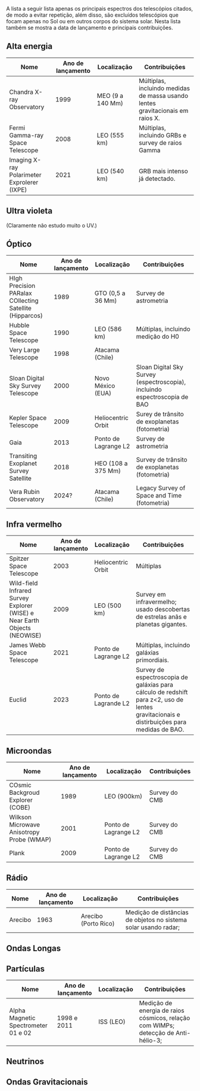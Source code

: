A lista a seguir lista apenas os principais espectros dos telescópios citados, de modo a evitar repetição, além disso, são excluídos telescópios que focam apenas no Sol ou em outros corpos do sistema solar. Nesta lista também se mostra a data de lançamento e principais contribuições.
## Alta energia
| Nome                            | Ano de lançamento | Localização      | Contribuições                                           |
| ------------------------------- | ----------------- | ---------------- | ------------------------------------------------------- |
| Chandra X-ray Observatory       | 1999              | MEO (9 a 140 Mm) | Múltiplas, incluindo medidas de massa usando lentes gravitacionais em raios X.              |
| Fermi Gamma-ray Space Telescope | 2008              | LEO (555 km)     | Múltiplas, incluindo GRBs e survey de raios Gamma |
| Imaging X-ray Polarimeter Exprolerer (IXPE)                                | 2021                  | LEO (540 km)                 | GRB mais intenso já detectado.                                                        |
## Ultra violeta
(Claramente não estudo muito o UV.)
## Óptico
| Nome                                                    | Ano de lançamento | Localização          | Contribuições                                  |
| ------------------------------------------------------- | ----------------- | -------------------- | ---------------------------------------------- |
| HIgh Precision PARalax COllecting Satellite (Hipparcos) | 1989              | GTO (0,5 a 36 Mm)    | Survey de astrometria                          |
| Hubble Space Telescope                                  | 1990              | LEO (586 km)         | Múltiplas, incluindo medição do H0             |
| Very Large Telescope                                    | 1998              | Atacama (Chile)      |                                                |
| Sloan Digital Sky Survey Telescope                                                        | 2000                  | Novo México (EUA)                     | Sloan Digital Sky Survey (espectroscopia), incluindo espectroscopia de BAO                                               |
| Kepler Space Telescope                                  | 2009              | Heliocentric Orbit   | Surey de trânsito de exoplanetas (fotometria)  |
| Gaia                                                    | 2013              | Ponto de Lagrange L2 | Survey de astrometria                          |
| Transiting Exoplanet Survey Satellite                   | 2018              | HEO (108 a 375 Mm)   | Survey de trânsito de exoplanetas (fotometria) |
| Vera Rubin Observatory                                  | 2024?             | Atacama (Chile)      | Legacy Survey of Space and Time (fotometria)  |
## Infra vermelho
| Nome | Ano de lançamento | Localização | Contribuições |
| ---- | ---- | ---- | ---- |
| Spitzer Space Telescope | 2003 | Heliocentric Orbit | Múltiplas |
| Wild-field Infrared Survey Explorer (WISE) e Near Earth Objects (NEOWISE) | 2009 | LEO (500 km) | Survey em infravermelho; usado descobertas de estrelas anãs e planetas gigantes. |
| James Webb Space Telescope | 2021 | Ponto de Lagrange L2 | Múltiplas, incluindo galáxias primordiais. |
| Euclid | 2023 | Ponto de Lagrande L2 | Survey de espectroscopia de galáxias para cálculo de redshift para z<2, uso de lentes gravitacionais e distirbuições para medidas de BAO. |
## Microondas
| Nome | Ano de lançamento | Localização | Contribuições |
| ---- | ---- | ---- | ---- |
| COsmic Backgroud Explorer (COBE) | 1989 | LEO (900km) | Survey do CMB |
|  Wilkson Microwave Anisotropy Probe (WMAP) | 2001 | Ponto de Lagrange L2 | Survey do CMB |
| Plank | 2009 | Ponto de Lagrange L2 | Survey do CMB |
## Rádio
| Nome | Ano de lançamento | Localização | Contribuições |
| ---- | ---- | ---- | ---- |
| Arecibo | 1963 | Arecibo (Porto Rico) | Medição de distâncias de objetos no sistema solar usando radar; |
## Ondas Longas

## Partículas
| Nome                           | Ano de lançamento | Localização | Contribuições                                           |
| ------------------------------ | ----------------- | ----------- | ------------------------------------------------------- |
| Alpha Magnetic Spectrometer 01 e 02 | 1998 e 2011              | ISS (LEO)   | Medição de energia de raios cósmicos, relação com WIMPs; detecção de Anti-hélio-3; |
## Neutrinos

## Ondas Gravitacionais